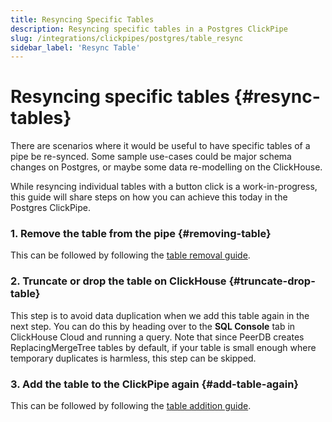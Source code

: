 ```yaml
---
title: Resyncing Specific Tables
description: Resyncing specific tables in a Postgres ClickPipe
slug: /integrations/clickpipes/postgres/table_resync
sidebar_label: 'Resync Table'
---
```


# Resyncing specific tables {#resync-tables}

There are scenarios where it would be useful to have specific tables of a pipe be re-synced. Some sample use-cases could be major schema changes on Postgres, or maybe some data re-modelling on the ClickHouse.

While resyncing individual tables with a button click is a work-in-progress, this guide will share steps on how you can achieve this today in the Postgres ClickPipe.

### 1. Remove the table from the pipe {#removing-table}

This can be followed by following the [table removal guide](./removing_tables).

### 2. Truncate or drop the table on ClickHouse {#truncate-drop-table}

This step is to avoid data duplication when we add this table again in the next step. You can do this by heading over to the **SQL Console** tab in ClickHouse Cloud and running a query.
Note that since PeerDB creates ReplacingMergeTree tables by default, if your table is small enough where temporary duplicates is harmless, this step can be skipped.

### 3. Add the table to the ClickPipe again {#add-table-again}

This can be followed by following the [table addition guide](./add_table).
